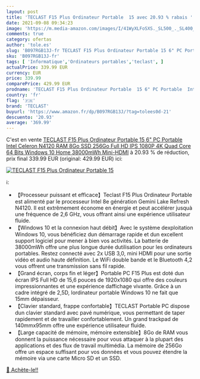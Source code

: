 ```yaml
---
layout: post
title: 'TECLAST F15 Plus Ordinateur Portable  15 avec 20.93 % rabais '
date: 2021-09-08 09:34:23
image: 'https://m.media-amazon.com/images/I/41WyXLFoSXS._SL500_._SL400_.jpg'
comments: true
category: ofertas
author: 'tole.es'
slug: 'B097RGB13J-fr TECLAST F15 Plus Ordinateur Portable 15 6" PC Portable...'
sku: 'B097RGB13J-fr'
tags: [ 'Informatique','Ordinateurs portables','teclast', ]
actualPrice: 339.99 EUR
currency: EUR
price: 339.99
comparePrice: 429.99 EUR
prodname: 'TECLAST F15 Plus Ordinateur Portable  15 6" PC Portable  Intel Celeron N4120  RAM 8Go  SSD 256Go  Full HD IPS 1080P  4K  Quad Core  64 Bits  Windows 10 Home  38000mWh  Mini-HDMI'
country: 'fr'
flag: '🇫🇷'
brand: 'TECLAST'
buyurl: 'https://www.amazon.fr/dp/B097RGB13J/?tag=tolees0d-21'
descuento: '20.93'
average: '369.99'
---
```


C'est en vente [TECLAST F15 Plus Ordinateur Portable  15 6" PC Portable  Intel Celeron N4120  RAM 8Go  SSD 256Go  Full HD IPS 1080P  4K  Quad Core  64 Bits  Windows 10 Home  38000mWh  Mini-HDMI](https://www.amazon.fr/dp/B097RGB13J/?tag=tolees0d-21)  à  20.93 % de réduction, prix final  339.99 EUR (original: 429.99 EUR) ici:

[![TECLAST F15 Plus Ordinateur Portable  15](https://m.media-amazon.com/images/I/41WyXLFoSXS._SL500_._SL400_.jpg)](https://www.amazon.fr/dp/B097RGB13J/?tag=tolees0d-21)

ℹ️:

- 【Processeur puissant et efficace】Teclast F15 Plus Ordinateur Portable est alimenté par le processeur Intel 8e génération Gemini Lake Refresh N4120. Il est extrêmement économe en énergie et peut accélérer jusquà une fréquence de 2,6 GHz, vous offrant ainsi une expérience utilisateur fluide.
- 【Windows 10 et la connexion haut débit】Avec le système dexploitation Windows 10, vous bénéficiez dun démarrage rapide et dun excellent support logiciel pour mener à bien vos activités. La batterie de 38000mWh offre une plus longue durée dutilisation pour les ordinateurs portables. Restez connecté avec 2x USB 3,0, mini HDMI pour une sortie vidéo et audio haute définition. Le WiFi double bande et le Bluetooth 4,2 vous offrent une transmission sans fil rapide.
- 【Grand écran, corps fin et léger】Portable PC F15 Plus est doté dun écran IPS Full HD de 15,6 pouces de 1920x1080 qui offre des couleurs impressionnantes et une expérience daffichage vivante. Grâce à un cadre intégré de 2,5D, lordinateur portable Windows 10 ne fait que 15mm dépaisseur.
- 【Clavier standard, frappe confortable】TECLAST Portable PC dispose dun clavier standard avec pavé numérique, vous permettant de taper rapidement et de travailler confortablement. Un grand trackpad de 140mmx95mm offre une expérience utilisateur fluide.
- 【Large capacité de mémoire, mémoire extensible】8Go de RAM vous donnent la puissance nécessaire pour vous attaquer à la plupart des applications et des flux de travail multimédia. La mémoire de 256Go offre un espace suffisant pour vos données et vous pouvez étendre la mémoire via une carte Micro SD et un SSD.

[🛒 Achète-le!!](https://www.amazon.fr/dp/B097RGB13J/?tag=tolees0d-21)
